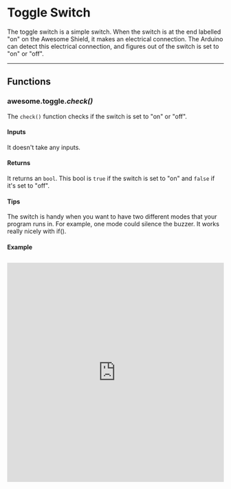 # Toggle Switch

The toggle switch is a simple switch. When the switch is at the end labelled "on" on the Awesome Shield, it makes an electrical connection. The Arduino can detect this electrical connection, and figures out of the switch is set to "on" or "off".

***

## Functions

### awesome.toggle.*check()*

The `check()` function checks if the switch is set to "on" or "off".

#### Inputs
It doesn't take any inputs.

#### Returns
It returns an `bool`. This bool is `true` if the switch is set to "on" and `false` if it's set to "off".

#### Tips
The switch is handy when you want to have two different modes that your program runs in. For example, one mode could silence the buzzer. It works really nicely with if().

#### Example
<iframe style="height: 510px; width: 100%; margin: 10px 0 10px;" allowTransparency="true" src="https://codebender.cc/embed/sketch:90348" frameborder="0"></iframe>
